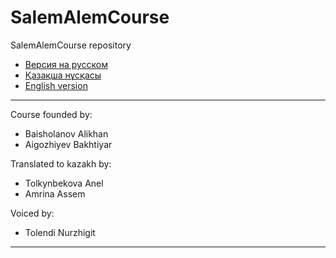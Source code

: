 # SalemAlemCourse
SalemAlemCourse repository

* [Версия на русском](course-rus.md)
* [Қазақша нұсқасы](course-kaz.md)
* [English version](course-eng.md)

---
Course founded by:
* Baisholanov Alikhan
* Aigozhiyev Bakhtiyar

Translated to kazakh by:
* Tolkynbekova Anel
* Amrina Assem

Voiced by:
* Tolendi Nurzhigit

---